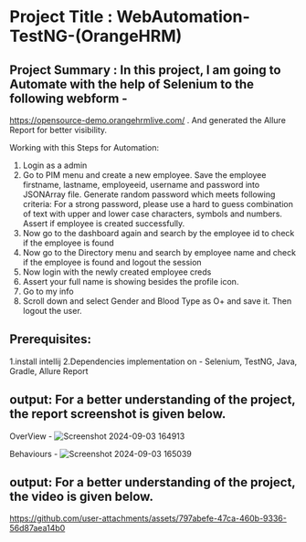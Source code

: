 # Project Title : WebAutomation-TestNG-(OrangeHRM)

## Project Summary : In this project, I am going to Automate with the help of Selenium to the following webform -
https://opensource-demo.orangehrmlive.com/ . And generated the Allure Report for better visibility.

 Working with this Steps for Automation:
1. Login as a admin 
2. Go to PIM menu and create a new employee. Save the employee firstname, lastname, employeeid, username and password into JSONArray file. Generate random password which meets following criteria:
For a strong password, please use a hard to guess combination of text with upper and lower case characters, symbols and numbers. Assert if employee is created successfully.
3. Now go to the dashboard again and search by the employee id to check if the employee is found
4. Now go to the Directory menu and search by employee name and check if the employee is found and logout the session
5. Now login with the newly created employee creds
6. Assert your full name is showing besides the profile icon.
7. Go to my info
8. Scroll down and select Gender and Blood Type as O+ and save it. Then logout the user.

## Prerequisites:
1.install intellij
2.Dependencies implementation on - Selenium, TestNG, Java, Gradle, Allure Report

## output: For a better understanding of the project, the report screenshot is given below.
OverView - ![Screenshot 2024-09-03 164913](https://github.com/user-attachments/assets/01230d13-c27a-4dc6-8ff3-b5c8f637c91d)

Behaviours - ![Screenshot 2024-09-03 165039](https://github.com/user-attachments/assets/884345fd-e5e8-4cc2-949f-8aba10f73e73)

## output: For a better understanding of the project, the video is given below.
https://github.com/user-attachments/assets/797abefe-47ca-460b-9336-56d87aea14b0



